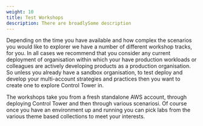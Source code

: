```yaml
---
weight: 10
title: Test Workshops
description: There are broadlySome description
---
```


Depending on the time you have available and how complex the scenarios you would like to explorer we have a number of different workshop tracks, for you. In all cases we recommend that you consider any current deployment of organisation within which your have production workloads or colleagues are actively developing products as a production organisation. So unless you already have a sandbox organisation, to test deploy and develop your multi-account strategies and practices then you want to create one to explore Control Tower in.

The workshops take you from a fresh standalone AWS account, through deploying Control Tower and then through various scenariosi. Of course once you have an environment up and running you can pick labs from the various theme based collections to meet your interests. 
